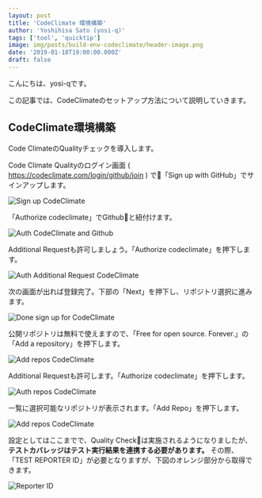 ```yaml
---
layout: post
title: 'CodeClimate 環境構築'
author: 'Yoshihisa Sato (yosi-q)'
tags: ['tool', 'quicktip']
image: img/posts/build-env-codeclimate/header-image.png
date: '2019-01-18T19:00:00.000Z'
draft: false
---
```


こんにちは、yosi-qです。

この記事では、CodeClimateのセットアップ方法について説明していきます。

## CodeClimate環境構築

Code ClimateのQualityチェックを導入します。

Code Climate Qualityのログイン画面 ( https://codeclimate.com/login/github/join ) で「Sign up with GitHub」でサインアップします。

![Sign up CodeClimate](img/posts/build-env-codeclimate/signup_codeclimate.png)

「Authorize codeclimate」でGithubと紐付けます。

![Auth CodeClimate and Github](img/posts/build-env-codeclimate/auth_codeclimate.png)

Additional Requestも許可しましょう。「Authorize codeclimate」を押下します。

![Auth Additional Request CodeClimate](img/posts/build-env-codeclimate/additionalrequest_codeclimate.png)

次の画面が出れば登録完了。下部の「Next」を押下し、リポジトリ選択に進みます。

![Done sign up for CodeClimate](img/posts/build-env-codeclimate/done_signup_codeclimate.png)

公開リポジトリは無料で使えますので、「Free for open source. Forever.」の「Add a repository」を押下します。

![Add repos CodeClimate](img/posts/build-env-codeclimate/add_repos_codeclimate.png)

Additional Requestも許可します。「Authorize codeclimate」を押下します。

![Auth repos CodeClimate](img/posts/build-env-codeclimate/repos_access_codeclimate.png)

一覧に選択可能なリポジトリが表示されます。「Add Repo」を押下します。

![Add repos CodeClimate](img/posts/build-env-codeclimate/add_check_repos_codeclimate.png)

設定としてはここまでで、Quality Checkは実施されるようになりましたが、**テストカバレッジはテスト実行結果を連携する必要があります。**
その際、「TEST REPORTER ID」が必要となりますが、下図のオレンジ部分から取得できます。

![Reporter ID](img/posts/build-env-codeclimate/reporter_id_codeclimate.png)
